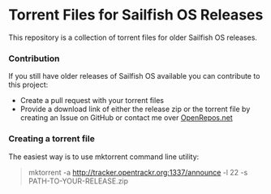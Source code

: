 # Torrent Files for Sailfish OS Releases
This repository is a collection of torrent files for older Sailfish OS releases.

### Contribution
If you still have older releases of Sailfish OS available you can contribute to this project:

- Create a pull request with your torrent files
- Provide a download link of either the release zip or the torrent file by creating an Issue on GitHub or contact me over [OpenRepos.net](https://openrepos.net/users/blacksheepdev)


### Creating a torrent file
The easiest way is to use mktorrent command line utility:

> mktorrent -a http://tracker.opentrackr.org:1337/announce -l 22 -s PATH-TO-YOUR-RELEASE.zip
